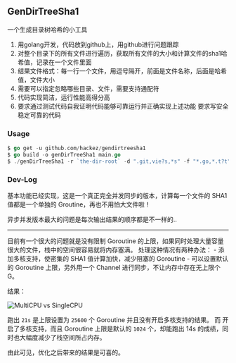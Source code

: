 ## GenDirTreeSha1

一个生成目录树哈希的小工具

1. 用golang开发，代码放到github上，用github进行问题跟踪
2. 对整个目录下的所有文件进行遍历，获取所有文件的大小和计算文件的sha1哈希值，记录在一个文件里面
3. 结果文件格式：每一行一个文件，用逗号隔开，前面是文件名称，后面是哈希值，文件大小
4. 需要可以指定忽略哪些目录、文件，需要支持通配符
5. 代码实现简洁，运行性能高得分高
6. 要求通过测试代码自我证明代码能够可靠运行并正确实现上述功能
要求写安全稳定可靠的代码

### Usage 

```go
$ go get -u github.com/hackez/gendirtreesha1
$ go build -o genDirTreeSha1 main.go
$ ./genDirTreeSha1 -r `the-dir-root` -d ".git,vie?s,*s" -f "*.go,*.t?t" -g 10
```

### Dev-Log

基本功能已经实现，这是一个真正完全并发同步的版本，计算每一个文件的 SHA1 值都是一个单独的 Groutine，再也不用怕大文件啦！

异步并发版本最大的问题是每次输出结果的顺序都是不一样的..

-------

目前有一个很大的问题就是没有限制 Goroutine 的上限，如果同时处理大量容量很大的文件，栈中的空间很容易就将内存塞满。
处理这种情况有两种办法：
    - 添加多核支持，使密集的 SHA1 值计算加快，减少阻塞的 Goroutine
    - 可以设置默认的 Goroutine 上限，另外用一个 Channel 进行同步，不让内存中存在无上限个 G。

结果：

![MultiCPU vs SingleCPU](http://7xsxev.com1.z0.glb.clouddn.com/GenDirTreeSHA1%20MultiCPU%20vs%20SingleCPU.png)

跑出 `21s` 是上限设置为 `25600` 个 Goroutine 并且没有开启多核支持的结果。
而 开启了多核支持，而且 Goroutine 上限是默认的 `1024` 个，却能跑出 14s 的成绩，同时也大幅度减少了栈空间所占内存。

由此可见，优化之后带来的结果是可喜的。
